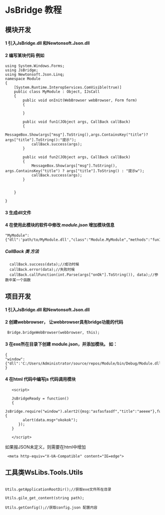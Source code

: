# JsBridge 教程

## 模块开发

#### 1 引入JsBridge.dll 和Newtonsoft.Json.dll
#### 2 编写某块代码 例如 

```
using System.Windows.Forms;
using JsBridge;
using Newtonsoft.Json.Linq;
namespace Module
{
    [System.Runtime.InteropServices.ComVisible(true)]
    public class MyModule : Object, IJsCall
    {
        public void onInit(WebBrowser webBrowser, Form form)
        {
           
        }

        public void fun1(JObject args, CallBack callBack)
        {
            MessageBox.Show(args["msg"].ToString(),args.ContainsKey("title")? args["title"].ToString():"提示");
            callBack.success(args);
        }

        public void fun2(JObject args, CallBack callBack)
        {
            MessageBox.Show(args["msg"].ToString(), args.ContainsKey("title") ? args["title"].ToString() : "提示w");
            callBack.success(args);
        }


    }
 
}

```

#### 3 生成dll文件

#### 4  在使用此模块的软件中修改 *module.json* 增加模块信息

```
"MyModule":{"dll":'path/to/MyModule.dll',"class":"Module.MyModule","methods":"fun1,fun2"}
```

#####  CallBack 类 方法

```
  callBack.success(data);//成功时候
  callBack.error(data);//失败时候
  callBack.callFunction(int.Parse(args["onOk"].ToString()), data);//参数中某一个函数
```







## 项目开发

#### 1 引入JsBridge.dll 和Newtonsoft.Json.dll
#### 2 创建webbrowser， 让webbrowser具有bridge功能的代码

```
 Bridge.bridgeWebBrowser(webbrowser, this);
```
#### 3 在exe所在目录下创建 module.json，并添加模块。 如：

```
{
"window":{"dll":'C:/Users/Administrator/source/repos/Module/bin/Debug/Module.dll',"class":"Module.Window","methods":"alert,alert2"}
}

```

#### 4 在html 代码中编写js 代码调用模块

```
   <script>
   
   JsBridgeReady = function()
   {
      JsBridge.require("window").alert2({msg:"asfasfasdf","title":"aeeee"},function(data){
		alert(data.msg+"okokok");
	  });
   }
   
   </script>
```

如果报JSON未定义，则需要在html中增加

```
 <meta http-equiv="X-UA-Compatible" content="IE=edge">
```


## 工具类WsLibs.Tools.Utils

```

Utils.getApplicationRootDir();//获取exe文件所在目录

Utils.gile_get_content(string path);

Utils.getConfig();//获取config.json 配置内容


```
